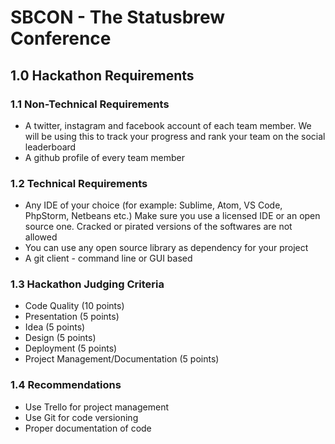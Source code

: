 # SBCON - The Statusbrew Conference

## 1.0 Hackathon Requirements
### 1.1 Non-Technical Requirements
* A twitter, instagram and facebook account of each team member. We will be using this to track your progress and rank your team on the social leaderboard
* A github profile of every team member
### 1.2 Technical Requirements
* Any IDE of your choice (for example: Sublime, Atom, VS Code, PhpStorm, Netbeans etc.) Make sure you use a licensed IDE or an open source one. Cracked or pirated versions of the softwares are not allowed
* You can use any open source library as dependency for your project 
* A git client - command line or GUI based
 
### 1.3 Hackathon Judging Criteria
* Code Quality (10 points)
* Presentation (5 points)
* Idea (5 points)
* Design (5 points)
* Deployment (5 points)
* Project Management/Documentation (5 points)
### 1.4 Recommendations
* Use Trello for project management
* Use Git for code versioning
* Proper documentation of code
 

